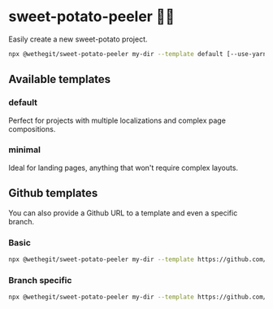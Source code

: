 # sweet-potato-peeler 🍠🍴

Easily create a new sweet-potato project.

```sh
npx @wethegit/sweet-potato-peeler my-dir --template default [--use-yarn | --use-pnpm | --no-install]
```

## Available templates

### default

Perfect for projects with multiple localizations and complex page compositions.

### minimal

Ideal for landing pages, anything that won't require complex layouts.

## Github templates

You can also provide a Github URL to a template and even a specific branch.

### Basic
```sh
npx @wethegit/sweet-potato-peeler my-dir --template https://github.com/[repo-name]/[branch-name]
```

### Branch specific
```sh
npx @wethegit/sweet-potato-peeler my-dir --template https://github.com/wethegit/[repo-name]/tree/[branch-name]
```
